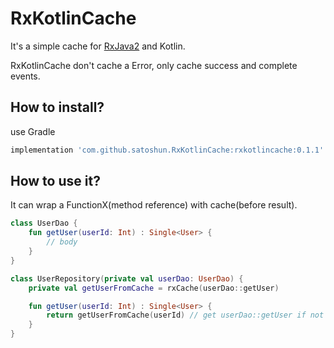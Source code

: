 # RxKotlinCache

It's a simple cache for [RxJava2](https://github.com/ReactiveX/RxJava) and Kotlin.

RxKotlinCache don't cache a Error, only cache success and complete events.


## How to install?

use Gradle

```groovy
implementation 'com.github.satoshun.RxKotlinCache:rxkotlincache:0.1.1'
```

## How to use it?

It can wrap a FunctionX(method reference) with cache(before result).

```kotlin
class UserDao {
    fun getUser(userId: Int) : Single<User> {
        // body
    }
}

class UserRepository(private val userDao: UserDao) {
    private val getUserFromCache = rxCache(userDao::getUser)

    fun getUser(userId: Int) : Single<User> {
        return getUserFromCache(userId) // get userDao::getUser if not exists a cache
    }
}
```
